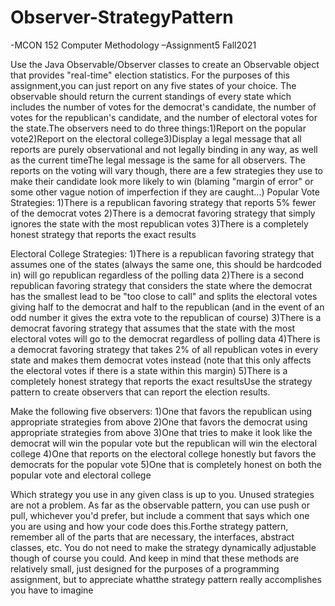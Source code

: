 # Observer-StrategyPattern

-MCON 152 Computer Methodology
–Assignment5 Fall2021

Use the Java Observable/Observer classes to create an Observable object that provides "real-time" election statistics. For the purposes of this assignment,you can just report on any five states of your choice. The observable should return the current standings of every state which includes the number of votes for the democrat's candidate, the number of votes for the republican's candidate, and the number of electoral votes for the state.The observers need to do three things:1)Report on the popular vote2)Report on the electoral college3)Display a legal message that all reports are purely observational and not legally binding in any way, as well as the current timeThe legal message is the same for all observers. The reports on the voting will vary though, there are a few strategies they use to make their candidate look more likely to win (blaming "margin of error" or some other vague notion of imperfection if they are caught...)
Popular Vote Strategies:
1)There is a republican favoring strategy that reports 5% fewer of the democrat votes 
2)There is a democrat favoring strategy that simply ignores the state with the most republican votes
3)There is a completely honest strategy that reports the exact results

Electoral College Strategies:
1)There is a republican favoring strategy that assumes one of the states (always the same one, this should be hardcoded in) will go republican regardless of the polling data
2)There is a second republican favoring strategy that considers the state where the democrat has the smallest lead to be "too close to call" and splits the electoral votes giving half to the democrat and half to the republican (and in the event of an odd number it gives the extra vote to the republican of course)
3)There is a democrat favoring strategy that assumes that the state with the most electoral votes will go to the democrat regardless of polling data
4)There is a democrat favoring strategy that takes 2% of all republican votes in every state and makes them democrat votes instead (note that this only affects the electoral votes if there is a state within this margin)
5)There is a completely honest strategy that reports the exact resultsUse the strategy pattern to create observers that can report the election results.

Make the following five observers:
1)One that favors the republican using appropriate strategies from above
2)One that favors the democrat using appropriate strategies from above
3)One that tries to make it look like the democrat will win the popular vote but the republican will win the electoral college
4)One that reports on the electoral college honestly but favors the democrats for the popular vote
5)One that is completely honest on both the popular vote and electoral college

Which strategy you use in any given class is up to you. Unused strategies are not a problem. As far as the observable pattern, you can use push or pull, whichever you'd prefer, but include a comment that says which one you are using and how your code does this.Forthe strategy pattern, remember all of the parts that are necessary, the interfaces, abstract classes, etc. You do not need to make the strategy dynamically adjustable though of course you could. And keep in mind that these methods are relatively small, just designed for the purposes of a programming assignment, but to appreciate whatthe strategy pattern really accomplishes you have to imagine 
